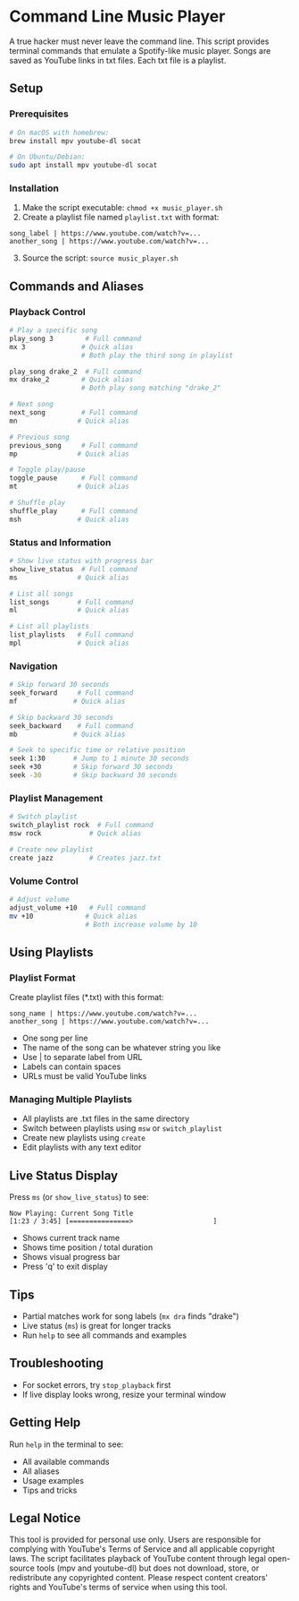 # Command Line Music Player

A true hacker must never leave the command line. This script provides terminal commands that emulate a Spotify-like music player. Songs are saved as YouTube links in txt files. Each txt file is a playlist.

## Setup

### Prerequisites
```bash
# On macOS with homebrew:
brew install mpv youtube-dl socat

# On Ubuntu/Debian:
sudo apt install mpv youtube-dl socat
```

### Installation
1. Make the script executable: `chmod +x music_player.sh`
2. Create a playlist file named `playlist.txt` with format:
```
song_label | https://www.youtube.com/watch?v=...
another_song | https://www.youtube.com/watch?v=...
```
3. Source the script: `source music_player.sh`

## Commands and Aliases

### Playback Control
```bash
# Play a specific song
play_song 3        # Full command
mx 3              # Quick alias
                  # Both play the third song in playlist

play_song drake_2  # Full command
mx drake_2        # Quick alias
                  # Both play song matching "drake_2"

# Next song
next_song         # Full command
mn               # Quick alias

# Previous song
previous_song     # Full command
mp               # Quick alias

# Toggle play/pause
toggle_pause      # Full command
mt               # Quick alias

# Shuffle play
shuffle_play      # Full command
msh              # Quick alias
```

### Status and Information
```bash
# Show live status with progress bar
show_live_status  # Full command
ms               # Quick alias

# List all songs
list_songs       # Full command
ml               # Quick alias

# List all playlists
list_playlists   # Full command
mpl              # Quick alias
```

### Navigation
```bash
# Skip forward 30 seconds
seek_forward     # Full command
mf              # Quick alias

# Skip backward 30 seconds
seek_backward    # Full command
mb              # Quick alias

# Seek to specific time or relative position
seek 1:30       # Jump to 1 minute 30 seconds
seek +30        # Skip forward 30 seconds
seek -30        # Skip backward 30 seconds
```

### Playlist Management
```bash
# Switch playlist
switch_playlist rock  # Full command
msw rock            # Quick alias

# Create new playlist
create jazz         # Creates jazz.txt
```

### Volume Control
```bash
# Adjust volume
adjust_volume +10   # Full command
mv +10             # Quick alias
                   # Both increase volume by 10
```

## Using Playlists

### Playlist Format
Create playlist files (*.txt) with this format:
```
song_name | https://www.youtube.com/watch?v=...
another_song | https://www.youtube.com/watch?v=...
```
- One song per line
- The name of the song can be whatever string you like
- Use | to separate label from URL
- Labels can contain spaces
- URLs must be valid YouTube links

### Managing Multiple Playlists
- All playlists are .txt files in the same directory
- Switch between playlists using `msw` or `switch_playlist`
- Create new playlists using `create`
- Edit playlists with any text editor

## Live Status Display
Press `ms` (or `show_live_status`) to see:
```
Now Playing: Current Song Title
[1:23 / 3:45] [===============>                    ]
```
- Shows current track name
- Shows time position / total duration
- Shows visual progress bar
- Press 'q' to exit display

## Tips
- Partial matches work for song labels (`mx dra` finds "drake")
- Live status (`ms`) is great for longer tracks
- Run `help` to see all commands and examples

## Troubleshooting
- For socket errors, try `stop_playback` first
- If live display looks wrong, resize your terminal window

## Getting Help
Run `help` in the terminal to see:
- All available commands
- All aliases
- Usage examples
- Tips and tricks

## Legal Notice
This tool is provided for personal use only. Users are responsible for complying with YouTube's Terms of Service and all applicable copyright laws. The script facilitates playback of YouTube content through legal open-source tools (mpv and youtube-dl) but does not download, store, or redistribute any copyrighted content. Please respect content creators' rights and YouTube's terms of service when using this tool.